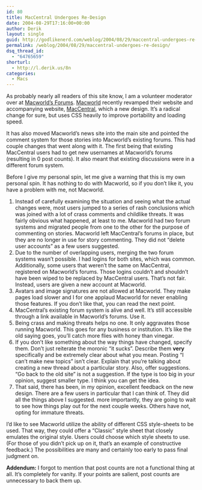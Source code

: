 ```yaml
---
id: 80
title: MacCentral Undergoes Re-Design
date: 2004-08-29T17:16:00+00:00
author: Derik
layout: single
guid: http://godlikenerd.com/weblog/2004/08/29/maccentral-undergoes-re-design/
permalink: /weblog/2004/08/29/maccentral-undergoes-re-design/
dsq_thread_id:
  - "64765659"
shorturl:
  - http://l.derik.us/8n
categories:
  - Macs
---
```

As probably nearly all readers of this site know, I am a volunteer moderator over at [Macworld&#8217;s Forums](http://www.macworld.com/forums/). [Macworld](http://www.macworld.com) recently revamped their website and accompanying website, [MacCentral](http://www.maccentral.com), which a new design. It&#8217;s a radical change for sure, but uses CSS heavily to improve portability and loading speed. 

It has also moved Macworld&#8217;s news site into the main site and pointed the comment system for those stories into Macworld&#8217;s existing forums. This had couple changes that went along with it. The first being that existing MacCentral users had to get new usernames at Macworld&#8217;s forums (resulting in 0 post counts). It also meant that existing discussions were in a different forum system. 

Before I give my personal spin, let me give a warning that this is my own personal spin. It has nothing to do with Macworld, so if you don&#8217;t like it, you have a problem with me, not Macworld.

  1. Instead of carefully examining the situation and seeing what the actual changes were, most users jumped to a series of rash conclusions which was joined with a lot of crass comments and childlike threats. It was fairly obvious what happened, at least to me. Macworld had two forum systems and migrated people from one to the other for the purpose of commenting on stories. Macworld left MacCentral&#8217;s forums in place, but they are no longer in use for story commenting. They did not &#8220;delete user accounts&#8221; as a few users suggested. 
  2. Due to the number of overlapping users, merging the two forum systems wasn&#8217;t possible. I had logins for both sites, which was common. Additionally, some users that weren&#8217;t the same on MacCentral, registered on Macworld&#8217;s forums. Those logins couldn&#8217;t and shouldn&#8217;t have been wiped to be replaced by MacCentral users. That&#8217;s not fair. Instead, users are given a new account at Macworld.
  3. Avatars and image signatures are not allowed at Macworld. They make pages load slower and I for one applaud Macworld for never enabling those features. If you don&#8217;t like that, you can read the next point.
  4. MacCentral&#8217;s existing forum system is alive and well. It&#8217;s still accessible through a link available in Macworld&#8217;s forums. Use it.
  5. Being crass and making threats helps no one. It only aggravates those running Macworld. This goes for any business or institution. It&#8217;s like the old saying goes, you&#8217;ll catch more flies with honey than vinegar. 
  6. If you don&#8217;t like something about the way things have changed, specify them. Don&#8217;t just reiterate the moronic &#8220;it sucks&#8221;. Describe them **very** specifically and be extremely clear about what you mean. Posting &#8220;I can&#8217;t make new topics&#8221; isn&#8217;t clear. Explain that you&#8217;re talking about creating a new thread about a particular story. Also, offer suggestions. &#8220;Go back to the old site&#8221; is not a suggestion. If the type is too big in your opinion, suggest smaller type. I think you can get the idea. 
  7. That said, there has been, in my opinion, excellent feedback on the new design. There are a few users in particular that I can think of. They did all the things above I suggested. more importantly, they are going to wait to see how things play out for the next couple weeks. Others have not, opting for immature threats. 

I&#8217;d like to see Macworld utilize the ability of different CSS style-sheets to be used. That way, they could offer a &#8220;Classic&#8221; style sheet that closely emulates the original style. Users could choose which style sheets to use. (For those of you didn&#8217;t pick up on it, that&#8217;s an example of constructive feedback.) The possibilities are many and certainly too early to pass final judgment on.

**Addendum:** I forgot to mention that post counts are not a functional thing at all. It&#8217;s completely for vanity. If your points are salient, post counts are unnecessary to back them up.